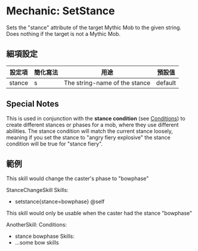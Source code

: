 Mechanic: SetStance
===================

Sets the "stance" attribute of the target Mythic Mob to the given
string. Does nothing if the target is not a Mythic Mob.

細項設定
----------

| 設定項 | 簡化寫法 | 用途 | 預設值 |
|-----------|---------|-------------------------------|---------------|
| stance| s   | The string-name of the stance | default   |

  

Special Notes
-------------

This is used in conjunction with the **stance condition** (see
[Conditions](/conditions/start)) to create different stances or phases
for a mob, where they use different abilities. The stance condition will
match the current stance loosely, meaning if you set the stance to
"angry fiery explosive" the stance condition will be true for "stance
fiery".

範例
--------

This skill would change the caster's phase to "bowphase"

StanceChangeSkill
  Skills:
  - setstance{stance=bowphase} @self

This skill would only be usable when the caster had the stance
"bowphase"

AnotherSkill:
  Conditions:
  - stance bowphase
 Skills:
  - ...some bow skills
